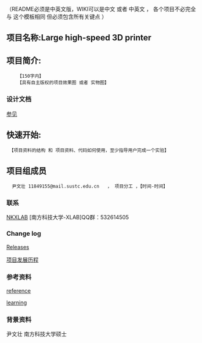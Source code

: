 （README必须是中英文版，WIKI可以是中文 或者 中英文 ， 各个项目不必完全与 这个模板相同 但必须包含所有关键点  ）

## 项目名称:Large high-speed 3D printer
## 项目简介:
        【150字内】
        【具有自主版权的项目效果图 或者 实物图】

### 设计文档 ###
[参见](https://github.com/SUSTC-XLAB/FDM/wiki)

## 快速开始:
     【项目资料的结构 和 项目资料、代码如何使用，至少指导用户完成一个实验】

## 项目组成员
      尹文壮 11849155@mail.sustc.edu.cn   ， 项目分工 ，【时间-时间】
### 联系 ###
[NKXLAB](https://github.com/NKXLAB)
    [南方科技大学-XLAB]QQ群：532614505
    
### Change log ###

[Releases](https://github.com/SUSTC-XLAB/FDM//releases)
 
[项目发展历程](https://github.com/SUSTC-XLAB/FDM/wiki/history) 
     
### 参考资料 ###

[reference](https://github.com/SUSTC-XLAB/FDM/wiki/reference)
 
[learning](https://github.com/SUSTC-XLAB/FDM/wiki/learning)
### 背景资料 ###

尹文壮 南方科技大学硕士
